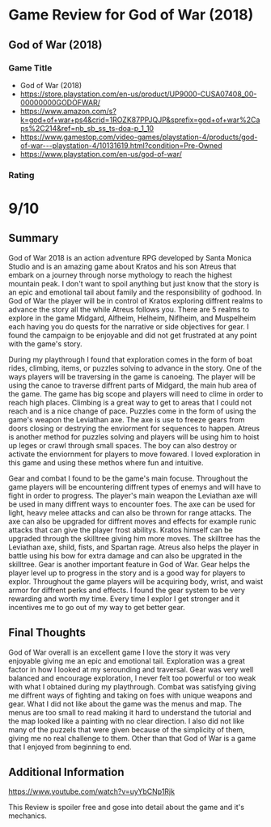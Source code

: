 # Game Review for God of War (2018)

## God of War (2018)

### Game Title

* God of War (2018)
* https://store.playstation.com/en-us/product/UP9000-CUSA07408_00-00000000GODOFWAR/
* https://www.amazon.com/s?k=god+of+war+ps4&crid=1ROZK87PPJQJP&sprefix=god+of+war%2Caps%2C214&ref=nb_sb_ss_ts-doa-p_1_10
* https://www.gamestop.com/video-games/playstation-4/products/god-of-war---playstation-4/10131619.html?condition=Pre-Owned
* https://www.playstation.com/en-us/god-of-war/

### Rating

# 9/10

## Summary

God of War 2018 is an action adventure RPG developed by Santa Monica Studio and is an amazing game about Kratos and his son Atreus that embark on a journey through norse mythology to reach the highest mountain peak. I don't want to spoil anything but just know that the story is an epic and emotional tail about family and the responsibility of godhood. In God of War the player will be in control of Kratos exploring diffrent realms to advance the story all the while Atreus follows you. There are 5 realms to explore in the game Midgard, Alfheim, Helheim, Niflheim, and Muspelheim each having you do quests for the narrative or side objectives for gear. I found the campaign to be enjoyable and did not get frustrated at any point with the game's story.
 
During my playthrough I found that exploration comes in the form of boat rides, climbing, items, or puzzles solving to advance in the story. 
One of the ways players will be traversing in the game is canoeing. The player will be using the canoe to traverse diffrent parts of Midgard, the main hub area of the game.
The game has big scope and players will need to clime in order to reach high places. Climbing is a great way to get to areas that I could not reach and is a nice change of pace. Puzzles come in the form of using the game's weapon the Leviathan axe. The axe is use to freeze gears from doors closing or destrying the enviorment for sequences to happen. Atreus is another method for puzzles solving and players will be using him to hoist up leges or crawl through small spaces. The boy can also destroy or activate the enviornment for players to move fowared. I loved exploration in this game and using these methos where fun and intuitive.

Gear and combat I found to be the game's main focuse. Throughout the game players will be encountering diffrent types of enemys and will have to fight in order to progress. The player's main weapon the Leviathan axe will be used in many diffrent ways to encounter foes. The axe can be used for light, heavy melee attacks and can also be thrown for range attacks. The axe can also be upgraded for diffrent moves and effects for example runic attacks that can give the player frost abilitys. Kratos himself can be upgraded through the skilltree giving him more moves. The skilltree has the Leviathan axe, shild, fists, and Spartan rage. Atreus also helps the player in battle using his bow for extra damage and can also be upgrated in the skilltree. Gear is another important feature in God of War. Gear helps the player level up to progress in the story and is a good way for players to explor. Throughout the game players will be acquiring body, wrist, and waist armor for diffrent perks and effects. I found the gear system to be very rewarding and worth my time. Every time I explor I get stronger and it incentives me to go out of my way to get better gear.  
 

## Final Thoughts

God of War overall is an excellent game I love the story it was very enjoyable giving me an epic and emotional tail. Exploration was a great factor in how I looked at my serounding and traversal. Gear was very well balanced and encourage exploration, I never felt too powerful or too weak with what I obtained during my playthrough. Combat was satisfying giving me diffrent ways of fighting and taking on foes with unique weapons and gear. What I did not like about the game was the menus and map. The menus are too small to read making it hard to understand the tutorial and the map looked like a painting with no clear direction. I also did not like many of the puzzels that were given because of the simplicity of them, giving me no real challenge to them. Other than that God of War is a game that I enjoyed from beginning to end.  

## Additional Information

https://www.youtube.com/watch?v=uyYbCNp1Rjk

This Review is spoiler free and gose into detail about the game and it's mechanics.

